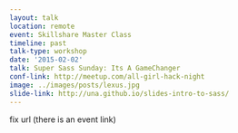 ```yaml
---
layout: talk
location: remote
event: Skillshare Master Class
timeline: past
talk-type: workshop
date: '2015-02-02'
talk: Super Sass Sunday: Its A GameChanger
conf-link: http://meetup.com/all-girl-hack-night
image: ../images/posts/lexus.jpg
slide-link: http://una.github.io/slides-intro-to-sass/
---
```


fix url (there is an event link)